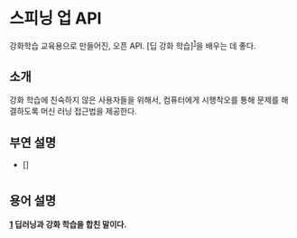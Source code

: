 # 스피닝 업 API
강화학습 교육용으로 만들어진, 오픈 API. [딥 강화 학습]<sup id="a1">[1](#b1)</sup>을 배우는 데 좋다.

 
## 소개
강화 학습에 친숙하지 않은 사용자들을 위해서, 컴퓨터에게 시행착오를 통해 문제를 해결하도록 머신 러닝 접근법을 제공한다.  

## 부연 설명
 - []
 
 
 
 
 
 #
 #
#
#
#

 ## 용어 설명
 <b id="b1">[1](#a1) 딥러닝과 강화 학습을 합친 말이다.
 
